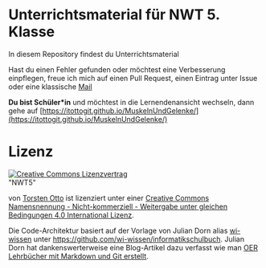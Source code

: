 # Unterrichtsmaterial für NWT 5. Klasse
In diesem Repository findest du Unterrichtsmaterial 

Hast du einen Fehler gefunden oder möchtest eine Verbesserung einpflegen, freue ich mich auf einen Pull Request, einen Eintrag unter Issue oder eine klassische [Mail](mailto:torsten.otto@kkg.hamburg.de)

**Du bist Schüler&#42;in** und möchtest in die Lernendenansicht wechseln, dann gehe auf [https://itottogit.github.io/MuskelnUndGelenke/](https://itottogit.github.io/MuskelnUndGelenke/)


# Lizenz
<a rel="license" href="http://creativecommons.org/licenses/by-nc-sa/4.0/"><img alt="Creative Commons Lizenzvertrag" style="border-width:0" src="https://i.creativecommons.org/l/by-nc-sa/4.0/88x31.png" /></a>
<br />
<span xmlns:dct="http://purl.org/dc/terms/" property="dct:title">"NWT5"</span>

von <a xmlns:cc="http://creativecommons.org/ns#" href="https://github.com/itottogit/MuskelnUndGelenke" property="cc:attributionName" rel="cc:attributionURL">Torsten Otto</a>
ist lizenziert unter einer <a rel="license" href="http://creativecommons.org/licenses/by-nc-sa/4.0/">Creative Commons Namensnennung - Nicht-kommerziell - Weitergabe unter gleichen Bedingungen 4.0 International Lizenz</a>.

Die Code-Architektur basiert auf der Vorlage von Julian Dorn alias [wi-wissen](https://github.com/wi-wissen/) unter <a xmlns:dct="http://purl.org/dc/terms/" href="https://github.com/wi-wissen/informatikschulbuch" rel="dct:source">https://github.com/wi-wissen/informatikschulbuch</a>.
Julian Dorn hat dankenswerterweise eine Blog-Artikel dazu verfasst wie man [OER Lehrbücher mit Markdown und Git erstellt](https://blog.wi-wissen.de/post/oer-lehrbuecher-mit-markdown-und-git-erstellen).

